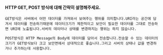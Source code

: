 #### HTTP GET, POST 방식에 대해 간략히 설명해주세요.

```
GET방식은 서버에서 어떤 데이터를 가져와서 보여주는 행위를 의미합니다.URI라는 공간에 담겨서 데이터를 전송하기때문에 데이터크기가 제한적이고 보안이 필요한 데이터를 그대로 전송하면 URI에 노출됩니다.서버의 데이터나 상태를 변경하지는 행위는 하지 않습니다.

POST방식은 HTTP Message의 Body에 데이터를 담아서 전송합니다.전송할 수 있는 데이터의 크기가 GET방식보다 크고 보안면에서 상대적으로 좋습니다.그리고 서버의 상태나 값을 변경하거나 추가하는데 사용합니다.
```

